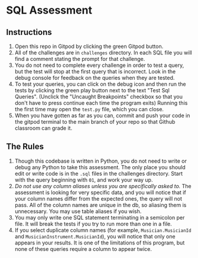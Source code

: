 # SQL Assessment

## Instructions
1. Open this repo in Gitpod by clicking the green Gitpod button.
1. All of the challenges are in `challenges` directory. In each SQL file you will find a comment stating the prompt for that challenge. 
1. You do not need to complete every challenge in order to test a query, but the test will stop at the first query that is incorrect. Look in the debug console for feedback on the queries when they are tested. 
1. To test your queries, you can click on the debug icon and then run the tests by clicking the green play button next to the text "Test Sql Queries". (Unclick the "Uncaught Breakpoints" checkbox so that you don't have to press continue each time the program exits) Running this the first time may open the `test.py` file, which you can close.  
1. When you have gotten as far as you can, commit and push your code in the gitpod terminal to the main branch of your repo so that Github classroom can grade it. 

## The Rules
1. Though this codebase is written in Python, you do not need to write or debug any Python to take this assessment. The only place you should edit or write code is in the `.sql` files in the challenges directory. Start with the query beginning with `01`, and work your way up.
1. *Do not use any column aliases unless you are specifically asked to.* The assessment is looking for very specific data, and you will notice that if your column names differ from the expected ones, the query will not pass. All of the column names are unique in the db, so aliasing them is unnecessary. You may use table aliases if you wish.
1. You may only write one SQL statement terminating in a semicolon per file. It will break the tests if you try to run more than one in a file.
1. If you select duplicate column names (for example, `Musician.MusicianId` and `MusicianInstrument.MusicianId`), you will notice that only one appears in your results. It is one of the limitations of this program, but none of these queries require a column to appear twice. 
